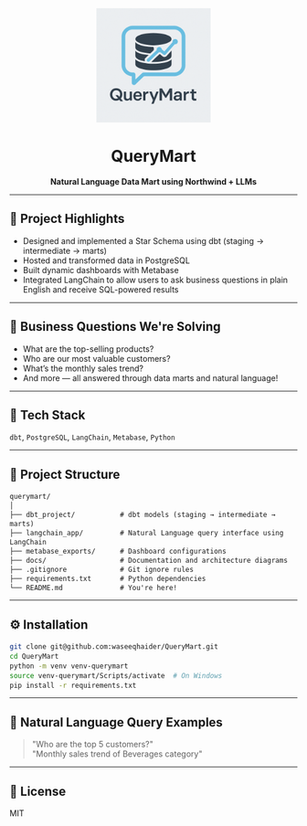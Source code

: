 <p align="center">
  <img src="logo.png" alt="QueryMart Logo" width="200"/>
</p>

<h1 align="center">QueryMart</h1>

<p align="center"><b>Natural Language Data Mart using Northwind + LLMs</b></p>

---

## 🚀 Project Highlights
- Designed and implemented a Star Schema using dbt (staging → intermediate → marts)
- Hosted and transformed data in PostgreSQL
- Built dynamic dashboards with Metabase
- Integrated LangChain to allow users to ask business questions in plain English and receive SQL-powered results

---

## 🎯 Business Questions We're Solving
- What are the top-selling products?
- Who are our most valuable customers?
- What’s the monthly sales trend?
- And more — all answered through data marts and natural language!

---

## 🧠 Tech Stack
`dbt`, `PostgreSQL`, `LangChain`, `Metabase`, `Python`

---

## 📂 Project Structure

```
querymart/
│
├── dbt_project/           # dbt models (staging → intermediate → marts)
├── langchain_app/         # Natural Language query interface using LangChain
├── metabase_exports/      # Dashboard configurations
├── docs/                  # Documentation and architecture diagrams
├── .gitignore             # Git ignore rules
├── requirements.txt       # Python dependencies
└── README.md              # You're here!
```

---

## ⚙️ Installation

```bash
git clone git@github.com:waseeqhaider/QueryMart.git
cd QueryMart
python -m venv venv-querymart
source venv-querymart/Scripts/activate  # On Windows
pip install -r requirements.txt
```

---

## 🤖 Natural Language Query Examples

> "Who are the top 5 customers?"  
> "Monthly sales trend of Beverages category"

---

## 📘 License
MIT
